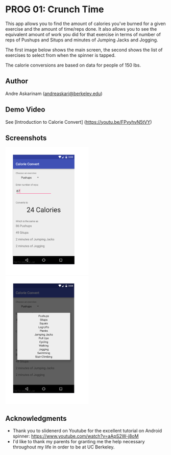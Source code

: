 # PROG 01: Crunch Time

This app allows you to find the amount of calories you've burned for a given exercise and the amount of time/reps done. It also allows you to see the equivalent amount of work you did for that exercise in terms of number of reps of Pushups and Situps and minutes of Jumping Jacks and Jogging.

The first image below shows the main screen, the second shows the list of exercises to select from when the spinner is tapped.

The calorie conversions are based on data for people of 150 lbs.

## Author

Andre Askarinam ([andreaskari@berkeley.edu](mailto:andreaskari@berkeley.edu))

## Demo Video

See [Introduction to Calorie Convert] (https://youtu.be/FPvyhvN5tVY)

## Screenshots

<img src="screenshots/main.png" height="400" alt="Screenshot"/>

<img src="screenshots/spinner.png" height="400" alt="Screenshot"/>


## Acknowledgments

* Thank you to slidenerd on Youtube for the excellent tutorial on Android spinner: https://www.youtube.com/watch?v=aApS2W-j8oM
* I'd like to thank my parents for granting me the help necessary throughout my life in order to be at UC Berkeley.

